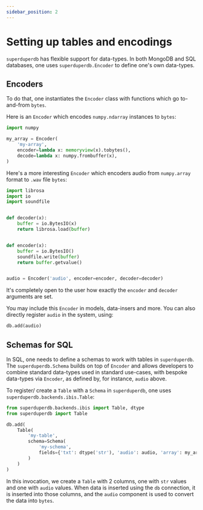 ```yaml
---
sidebar_position: 2
---
```


# Setting up tables and encodings

`superduperdb` has flexible support for data-types. In both MongoDB and SQL databases,
one uses `superduperdb.Encoder` to define one's own data-types.

## Encoders

To do that, one instantiates the `Encoder` class with functions which go to-and-from `bytes`.

Here is an `Encoder` which encodes `numpy.ndarray` instances to `bytes`:

```python
import numpy

my_array = Encoder(
    'my-array',
    encoder=lambda x: memoryview(x).tobytes(),
    decode=lambda x: numpy.frombuffer(x),
)
```

Here's a more interesting `Encoder` which encoders audio from `numpy.array` format to `.wav` file `bytes`:

```python
import librosa
import io
import soundfile


def decoder(x):
    buffer = io.BytesIO(x)
    return librosa.load(buffer)


def encoder(x):
    buffer = io.BytesIO()
    soundfile.write(buffer)
    return buffer.getvalue()


audio = Encoder('audio', encoder=encoder, decoder=decoder)
```

It's completely open to the user how exactly the `encoder` and `decoder` arguments are set.

You may include this `Encoder` in models, data-insers and more. You can also directly 
register `audio` in the system, using:

```python
db.add(audio)
```

## Schemas for SQL

In SQL, one needs to define a schemas to work with tables in `superduperdb`. The `superduperdb.Schema` 
builds on top of `Encoder` and allows developers to combine standard data-types used in standard 
use-cases, with bespoke data-types via `Encoder`, as defined by, for instance, `audio` above.

To register/ create a `Table` with a `Schema` in `superduperdb`, one uses `superduperdb.backends.ibis.Table`:

```python
from superduperdb.backends.ibis import Table, dtype
from superduperdb import Table

db.add(
    Table(
        'my-table',
        schema=Schema(
            'my-schema',
            fields={'txt': dtype('str'), 'audio': audio, 'array': my_array}
        )
    )
)
```

In this invocation, we create a `Table` with 2 columns, one with `str` values and one with `audio` values.
When data is inserted using the `db` connection, it is inserted into those columns, and the `audio` component
is used to convert the data into `bytes`.